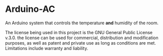 # Arduino-AC 

An Arduino system that controls the temperature **and** humidity of the room.

The license being used in this project is the GNU General Public License v.3.0. the license can be used for commercial, distribution and modification purposes,
as well as patent and private use as long as conditions are met. Limitations include warranty and liability.
